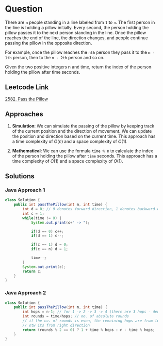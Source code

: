 # Question

There are `n` people standing in a line labeled from `1` to `n`. The first person in the line is holding a pillow initially. Every second, the person holding the pillow passes it to the next person standing in the line. Once the pillow reaches the end of the line, the direction changes, and people continue passing the pillow in the opposite direction.

For example, once the pillow reaches the `nth` person they pass it to the `n - 1th` person, then to the `n - 2th` person and so on.

Given the two positive integers n and time, return the index of the person holding the pillow after time seconds.

## Leetcode Link

[2582. Pass the Pillow](https://leetcode.com/problems/pass-the-pillow/)

## Approaches

1. **Simulation**: We can simulate the passing of the pillow by keeping track of the current position and the direction of movement. We can update the position and direction based on the current time. This approach has a time complexity of $O(n)$ and a space complexity of $O(1)$.

2. **Mathematical**: We can use the formula `time % n` to calculate the index of the person holding the pillow after `time` seconds. This approach has a time complexity of $O(1)$ and a space complexity of $O(1)$.

## Solutions

### Java Approach 1

```Java
class Solution {
    public int passThePillow(int n, int time) {
        int d = 0; // 0 denotes forward direction, 1 denotes backward direction
        int c = 1;
        while(time != 0) {
            System.out.print(c+" -> ");

            if(d == 0) c++;
            if(d == 1) c--;

            if(c == 1) d = 0;
            if(c == n) d = 1;

            time--;
        }
        System.out.print(c);
        return c;
    }
}
```

### Java Approach 2

```Java
class Solution {
    public int passThePillow(int n, int time) {
        int hops = n-1; // for 1 -> 2 -> 3 -> 4 (there are 3 hops - denoted by no. of arrows)
        int rounds = time/hops; // no. of absolute rounds
        // if the no. of rounds is even, the remaining hops are from left direction
        // otw its from right direction
        return (rounds % 2 == 0) ? 1 + time % hops : n - time % hops;
    }
}
```
